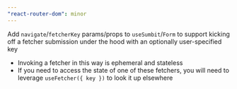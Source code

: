 ```yaml
---
"react-router-dom": minor
---
```


Add `navigate`/`fetcherKey` params/props to `useSumbit`/`Form` to support kicking off a fetcher submission under the hood with an optionally user-specified key

- Invoking a fetcher in this way is ephemeral and stateless
- If you need to access the state of one of these fetchers, you will need to leverage `useFetcher({ key })` to look it up elsewhere

